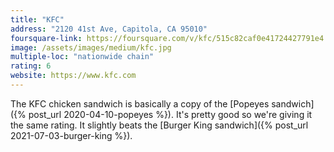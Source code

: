 ```yaml
---
title: "KFC"
address: "2120 41st Ave, Capitola, CA 95010"
foursquare-link: https://foursquare.com/v/kfc/515c82caf0e41724427791e4
image: /assets/images/medium/kfc.jpg
multiple-loc: "nationwide chain"
rating: 6
website: https://www.kfc.com
---
```


The KFC chicken sandwich is basically a copy of the [Popeyes sandwich]({% post_url 2020-04-10-popeyes %}). It's pretty
good so we're giving it the same rating. It slightly beats the
[Burger King sandwich]({% post_url 2021-07-03-burger-king %}).
